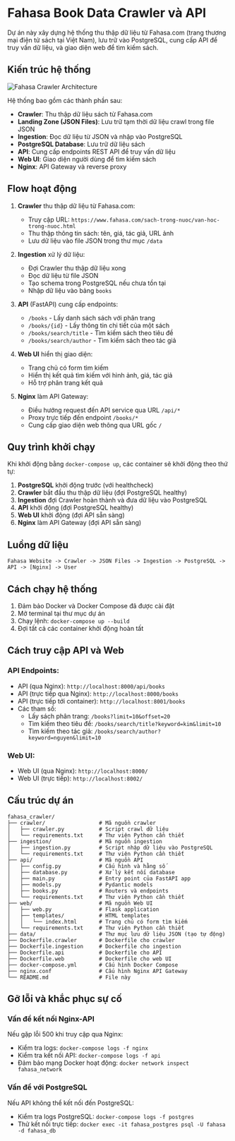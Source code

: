 # Fahasa Book Data Crawler và API

Dự án này xây dựng hệ thống thu thập dữ liệu từ Fahasa.com (trang thương mại điện tử sách tại Việt Nam), lưu trữ vào PostgreSQL, cung cấp API để truy vấn dữ liệu, và giao diện web để tìm kiếm sách.

## Kiến trúc hệ thống

![Fahasa Crawler Architecture](https://i.imgur.com/nCkRdUh.png)

Hệ thống bao gồm các thành phần sau:
- **Crawler**: Thu thập dữ liệu sách từ Fahasa.com
- **Landing Zone (JSON Files)**: Lưu trữ tạm thời dữ liệu crawl trong file JSON
- **Ingestion**: Đọc dữ liệu từ JSON và nhập vào PostgreSQL
- **PostgreSQL Database**: Lưu trữ dữ liệu sách
- **API**: Cung cấp endpoints REST API để truy vấn dữ liệu
- **Web UI**: Giao diện người dùng để tìm kiếm sách
- **Nginx**: API Gateway và reverse proxy

## Flow hoạt động

1. **Crawler** thu thập dữ liệu từ Fahasa.com:
   - Truy cập URL: `https://www.fahasa.com/sach-trong-nuoc/van-hoc-trong-nuoc.html`
   - Thu thập thông tin sách: tên, giá, tác giả, URL ảnh
   - Lưu dữ liệu vào file JSON trong thư mục `/data`

2. **Ingestion** xử lý dữ liệu:
   - Đợi Crawler thu thập dữ liệu xong
   - Đọc dữ liệu từ file JSON
   - Tạo schema trong PostgreSQL nếu chưa tồn tại
   - Nhập dữ liệu vào bảng `books`

3. **API** (FastAPI) cung cấp endpoints:
   - `/books` - Lấy danh sách sách với phân trang
   - `/books/{id}` - Lấy thông tin chi tiết của một sách
   - `/books/search/title` - Tìm kiếm sách theo tiêu đề
   - `/books/search/author` - Tìm kiếm sách theo tác giả

4. **Web UI** hiển thị giao diện:
   - Trang chủ có form tìm kiếm
   - Hiển thị kết quả tìm kiếm với hình ảnh, giá, tác giả
   - Hỗ trợ phân trang kết quả

5. **Nginx** làm API Gateway:
   - Điều hướng request đến API service qua URL `/api/*`
   - Proxy trực tiếp đến endpoint `/books/*`
   - Cung cấp giao diện web thông qua URL gốc `/`

## Quy trình khởi chạy

Khi khởi động bằng `docker-compose up`, các container sẽ khởi động theo thứ tự:

1. **PostgreSQL** khởi động trước (với healthcheck)
2. **Crawler** bắt đầu thu thập dữ liệu (đợi PostgreSQL healthy)
3. **Ingestion** đợi Crawler hoàn thành và đưa dữ liệu vào PostgreSQL
4. **API** khởi động (đợi PostgreSQL healthy)
5. **Web UI** khởi động (đợi API sẵn sàng)
6. **Nginx** làm API Gateway (đợi API sẵn sàng)

## Luồng dữ liệu

```
Fahasa Website -> Crawler -> JSON Files -> Ingestion -> PostgreSQL -> API -> [Nginx] -> User
```

## Cách chạy hệ thống

1. Đảm bảo Docker và Docker Compose đã được cài đặt
2. Mở terminal tại thư mục dự án
3. Chạy lệnh: `docker-compose up --build`
4. Đợi tất cả các container khởi động hoàn tất

## Cách truy cập API và Web

### API Endpoints:
- API (qua Nginx): `http://localhost:8000/api/books`
- API (trực tiếp qua Nginx): `http://localhost:8000/books`
- API (trực tiếp tới container): `http://localhost:8001/books`
- Các tham số:
  - Lấy sách phân trang: `/books?limit=10&offset=20`
  - Tìm kiếm theo tiêu đề: `/books/search/title?keyword=kim&limit=10`
  - Tìm kiếm theo tác giả: `/books/search/author?keyword=nguyen&limit=10`

### Web UI:
- Web UI (qua Nginx): `http://localhost:8000/`
- Web UI (trực tiếp): `http://localhost:8002/`

## Cấu trúc dự án

```
fahasa_crawler/
├── crawler/                 # Mã nguồn crawler
│   ├── crawler.py           # Script crawl dữ liệu
│   └── requirements.txt     # Thư viện Python cần thiết
├── ingestion/               # Mã nguồn ingestion
│   ├── ingestion.py         # Script nhập dữ liệu vào PostgreSQL
│   └── requirements.txt     # Thư viện Python cần thiết
├── api/                     # Mã nguồn API
│   ├── config.py            # Cấu hình và hằng số
│   ├── database.py          # Xử lý kết nối database
│   ├── main.py              # Entry point của FastAPI app
│   ├── models.py            # Pydantic models
│   ├── books.py             # Routers và endpoints
│   └── requirements.txt     # Thư viện Python cần thiết  
├── web/                     # Mã nguồn Web UI
│   ├── web.py               # Flask application
│   ├── templates/           # HTML templates
│   │   └── index.html       # Trang chủ có form tìm kiếm
│   └── requirements.txt     # Thư viện Python cần thiết
├── data/                    # Thư mục lưu dữ liệu JSON (tạo tự động)
├── Dockerfile.crawler       # Dockerfile cho crawler
├── Dockerfile.ingestion     # Dockerfile cho ingestion  
├── Dockerfile.api           # Dockerfile cho API
├── Dockerfile.web           # Dockerfile cho web UI
├── docker-compose.yml       # Cấu hình Docker Compose
├── nginx.conf               # Cấu hình Nginx API Gateway
└── README.md                # File này
```

## Gỡ lỗi và khắc phục sự cố

### Vấn đề kết nối Nginx-API
Nếu gặp lỗi 500 khi truy cập qua Nginx:
- Kiểm tra logs: `docker-compose logs -f nginx`
- Kiểm tra kết nối API: `docker-compose logs -f api`
- Đảm bảo mạng Docker hoạt động: `docker network inspect fahasa_network`

### Vấn đề với PostgreSQL
Nếu API không thể kết nối đến PostgreSQL:
- Kiểm tra logs PostgreSQL: `docker-compose logs -f postgres`
- Thử kết nối trực tiếp: `docker exec -it fahasa_postgres psql -U fahasa -d fahasa_db`
